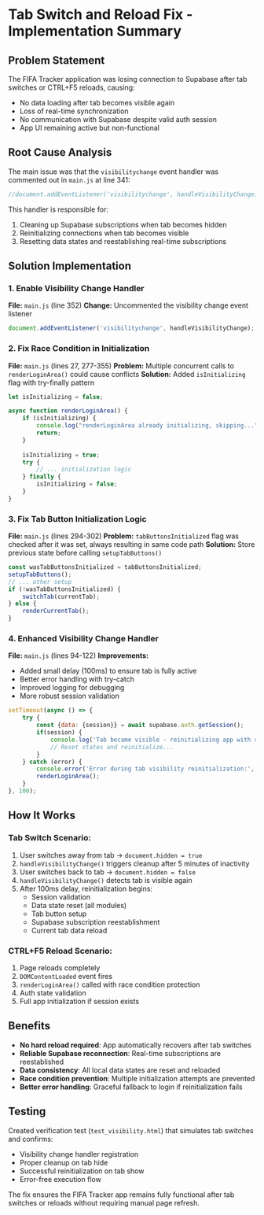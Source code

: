 # Tab Switch and Reload Fix - Implementation Summary

## Problem Statement
The FIFA Tracker application was losing connection to Supabase after tab switches or CTRL+F5 reloads, causing:
- No data loading after tab becomes visible again
- Loss of real-time synchronization
- No communication with Supabase despite valid auth session
- App UI remaining active but non-functional

## Root Cause Analysis
The main issue was that the `visibilitychange` event handler was commented out in `main.js` at line 341:
```javascript
//document.addEventListener('visibilitychange', handleVisibilityChange);
```

This handler is responsible for:
1. Cleaning up Supabase subscriptions when tab becomes hidden
2. Reinitializing connections when tab becomes visible
3. Resetting data states and reestablishing real-time subscriptions

## Solution Implementation

### 1. Enable Visibility Change Handler
**File:** `main.js` (line 352)
**Change:** Uncommented the visibility change event listener
```javascript
document.addEventListener('visibilitychange', handleVisibilityChange);
```

### 2. Fix Race Condition in Initialization
**File:** `main.js` (lines 27, 277-355)
**Problem:** Multiple concurrent calls to `renderLoginArea()` could cause conflicts
**Solution:** Added `isInitializing` flag with try-finally pattern
```javascript
let isInitializing = false;

async function renderLoginArea() {
    if (isInitializing) {
        console.log("renderLoginArea already initializing, skipping...");
        return;
    }
    
    isInitializing = true;
    try {
        // ... initialization logic
    } finally {
        isInitializing = false;
    }
}
```

### 3. Fix Tab Button Initialization Logic
**File:** `main.js` (lines 294-302)
**Problem:** `tabButtonsInitialized` flag was checked after it was set, always resulting in same code path
**Solution:** Store previous state before calling `setupTabButtons()`
```javascript
const wasTabButtonsInitialized = tabButtonsInitialized;
setupTabButtons();
// ... other setup
if (!wasTabButtonsInitialized) {
    switchTab(currentTab);
} else {
    renderCurrentTab();
}
```

### 4. Enhanced Visibility Change Handler
**File:** `main.js` (lines 94-122)
**Improvements:**
- Added small delay (100ms) to ensure tab is fully active
- Better error handling with try-catch
- Improved logging for debugging
- More robust session validation

```javascript
setTimeout(async () => {
    try {
        const {data: {session}} = await supabase.auth.getSession();
        if(session) {
            console.log('Tab became visible - reinitializing app with session');
            // Reset states and reinitialize...
        }
    } catch (error) {
        console.error('Error during tab visibility reinitialization:', error);
        renderLoginArea();
    }
}, 100);
```

## How It Works

### Tab Switch Scenario:
1. User switches away from tab → `document.hidden = true`
2. `handleVisibilityChange()` triggers cleanup after 5 minutes of inactivity
3. User switches back to tab → `document.hidden = false`
4. `handleVisibilityChange()` detects tab is visible again
5. After 100ms delay, reinitialization begins:
   - Session validation
   - Data state reset (all modules)
   - Tab button setup
   - Supabase subscription reestablishment
   - Current tab data reload

### CTRL+F5 Reload Scenario:
1. Page reloads completely
2. `DOMContentLoaded` event fires
3. `renderLoginArea()` called with race condition protection
4. Auth state validation
5. Full app initialization if session exists

## Benefits
- **No hard reload required**: App automatically recovers after tab switches
- **Reliable Supabase reconnection**: Real-time subscriptions are reestablished
- **Data consistency**: All local data states are reset and reloaded
- **Race condition prevention**: Multiple initialization attempts are prevented
- **Better error handling**: Graceful fallback to login if reinitialization fails

## Testing
Created verification test (`test_visibility.html`) that simulates tab switches and confirms:
- Visibility change handler registration
- Proper cleanup on tab hide
- Successful reinitialization on tab show
- Error-free execution flow

The fix ensures the FIFA Tracker app remains fully functional after tab switches or reloads without requiring manual page refresh.